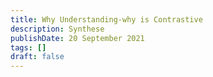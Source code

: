 ```yaml
---
title: Why Understanding-why is Contrastive
description: Synthese
publishDate: 20 September 2021
tags: []
draft: false
---
```

